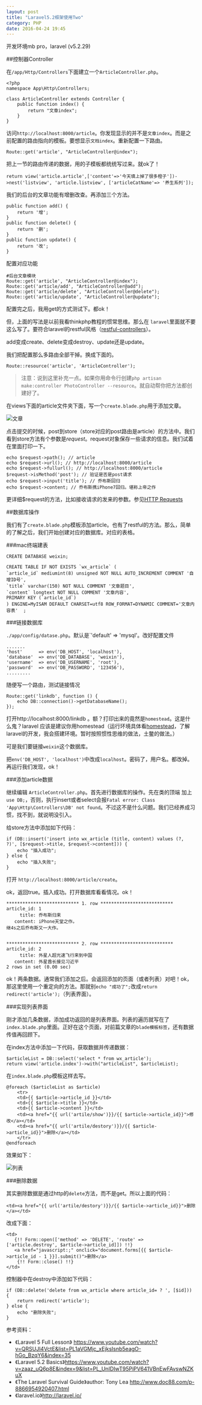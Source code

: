 ```yaml
---
layout: post
title: "Laravel5.2框架使用Two"
category: PHP
date: 2016-04-24 19:45
---
```

 
开发环境mb pro，laravel (v5.2.29)
 
##控制器Controller

在`/app/Http/Controllers`下面建立一个`ArticleController.php`。

```
<?php
namespace App\Http\Controllers;

class ArticleController extends Controller {
	public function index() {
		return "文章index";
	}
}
```

访问`http://localhost:8000/article`。你发现显示的并不是`文章index`。而是之前配置的路由指向的模板。要想显示`文档index`。重新配置一下路由。

```
Route::get('article', "ArticleController@index");
```

把上一节的路由传递的数据，用的子模板都统统写过来。就ok了！

```
return view('article.article',['content'=>'今天填上掉了很多橙子'])->nest('listview', 'article.listview', ['articleCatName'=> '养生系列']);
```
 
我们的后台的文章功能有增删改查。再添加三个方法。

```
public function add() {
	return '增';
}
public function delete() {
	return '删';
}
public function update() {
	return '改';
}
```

配置对应功能

```
#后台文章模块
Route::get('article', "ArticleController@index");
Route::get('article/add', "ArticleController@add");
Route::get('article/delete', "ArticleController@delete");
Route::get('article/update', "ArticleController@update");
```
配置完之后，我用get的方式测试下。都ok！

但，上面的写法是以前我看thinkphp教程的惯常思维。那么在 `laravel`里面就不要这么写了。要符合laravel的restful风格（[restful-controllers](https://laravel.com/docs/5.2/controllers#restful-controllers)）。

add变成create、delete变成destroy、update还是update。

我们把配置那么多路由全部干掉。换成下面的。

```
Route::resource('article', 'ArticleController');
```

>注意：说到这里补充一点。如果你用命令行创建`php artisan make:controller PhotoController --resource`。就自动帮你把方法都创建好了。

在views下面的article文件夹下面，写一个`create.blade.php`用于添加文章。

![文章](/images/laravel5-2/article_create.png)

点击提交的时候，post到store（store对应的post路由是article）的方法中。我们看到store方法有个参数是$request。$request对象保存一些请求的信息。我们试着在里面打印一下。

```
echo $request->path(); // article
echo $request->url(); // http://localhost:8000/article
echo $request->fullurl(); // http://localhost:8000/article
$request->isMethod('post'); // 验证是否是post请求
echo $request->input('title'); // 乔布斯回归
echo $request->content; // 乔布斯携iPhone7回归。堪称上帝之作
```
更详细$request的方法，比如接收请求的发来的参数。参见[HTTP Requests](https://laravel.com/docs/5.2/requests)

##数据库操作

我们有了`create.blade.php`模板添加article。也有了restful的方法。那么，简单的了解之后，我们开始创建对应的数据库。对应的表格。

###mac终端建表

```
CREATE DATABASE weixin;

CREATE TABLE IF NOT EXISTS `wx_article` (
`article_id` mediumint(8) unsigned NOT NULL AUTO_INCREMENT COMMENT '自增ID号',
`title` varchar(150) NOT NULL COMMENT '文章题目',
`content` longtext NOT NULL COMMENT '文章内容',
PRIMARY KEY (`article_id`)
) ENGINE=MyISAM DEFAULT CHARSET=utf8 ROW_FORMAT=DYNAMIC COMMENT='文章内容表'  ;
```
###链接数据库

`./app/config/datase.php`。默认是`'default' => 'mysql'。改好配置文件

```
.......
'host'      => env('DB_HOST', 'localhost'),
'database'  => env('DB_DATABASE', 'weixin'),
'username'  => env('DB_USERNAME', 'root'),
'password'  => env('DB_PASSWORD', '123456'),
.........
```

随便写一个路由，测试链接情况

```
Route::get('linkdb', function () {
    echo DB::connection()->getDatabaseName();
});
```
打开http://localhost:8000/linkdb 。额？打印出来的竟然是`homestead`。这是什么鬼？laravel 应该是建议你用homestead（运行环境具体看[homestead](https://laravel.com/docs/5.2/homestead)，了解laravel的开发，我会搭建环境。暂时按照惯性思维的做法，土鳖的做法。）
 
可是我们要链接`weixin`这个数据库。

把`env('DB_HOST', 'localhost')`中改成`localhost`。密码了，用户名。都改掉。再运行我们发现，ok！


###添加article数据

继续编辑 `ArticleController.php`。首先进行数据库的操作。先在类的顶端 加上`use DB;`，否则，执行insert或者select会报`Fatal error: Class 'App\Http\Controllers\DB' not found`。不过这不是什么问题。我们已经养成习惯，找不到，就说明没引入。

给store方法中添加如下代码：

```
if (DB::insert('insert into wx_article (title, content) values (?, ?)', [$request->title, $request->content])) {
    echo "插入成功";
} else {
    echo "插入失败";
}
```

打开 `http://localhost:8000/article/create`。

ok，返回true。插入成功。打开数据库看看情况。ok！

```
*************************** 1. row ***************************
article_id: 1
     title: 乔布斯归来
   content: iPhone天堂之作。
继4s之后乔布斯又一大作。


*************************** 2. row ***************************
article_id: 2
     title: 外星人超光速飞行来到中国
   content: 外星酋长接见习近平
2 rows in set (0.00 sec)
```

ok！两条数据。通常我们添加之后。会返回添加的页面（或者列表）对吧！ok，那这里使用一个重定向的方法。那就别`echo "成功了";`改成`return redirect('article');`（列表界面）。

###实现列表界面

刚才添加几条数据，添加成功返回的是列表界面。列表的遍历就写在了`index.blade.php`里面。正好在这个页面，对前篇文章的`blade模板标签`，还有数据传值再回顾下。

在index方法中添加一下代码，获取数据并传递数据：

```
$articleList = DB::select('select * from wx_article');
return view('article.index')->with("articleList", $articleList);
```

在`index.blade.php`模板这样去写。

```
@foreach ($articleList as $article)
	<tr> 
	<td>{{ $article->article_id }}</td>
	<td>{{ $article->title }}</td>
	<td>{{ $article->content }}</td>
	<td><a href="{{ url('artile/show')}}/{{ $article->article_id}}">修改</a></td>
	<td><a href="{{ url('artile/destory')}}/{{ $article->article_id}}">删除</a></td>
	</tr>
@endforeach
```
 
 效果如下：
 
 ![列表](./images/laravel5-2/article_list.png)
 
###删除数据

其实删除数据是通过http的`delete`方法，而不是get。所以上面的代码：

```
<td><a href="{{ url('artile/destory')}}/{{ $article->article_id}}">删除</a></td>
```
改成下面：

```
<td>
   {!! Form::open(['method' => 'DELETE', 'route' => ['article.destroy', $article->article_id]]) !!}
   <a href="javascript:;" onclick="document.forms[{{ $article->article_id - 1 }}].submit()">删除</a>
    {!! Form::close() !!}
</td>
```

控制器中在destroy中添加如下代码：
```
if (DB::delete('delete from wx_article where article_id= ? ', [$id])) {
    return redirect('article');
} else {
    echo "删除失败";
}
```


 
参考资料：

 * 《Laravel 5 Full Lesson》 <https://www.youtube.com/watch?v=QRSUJl4VctE&list=PL1aVGMjc_xEjksIsnb5eagO-hGo_BzqY6&index=35>
* 《Laravel 5.2 Basics》<https://www.youtube.com/watch?v=zaaz_uQ6p8E&index=9&list=PL_UnIDIwT95PiPV641VBnEwFAvswNZKuX>
* 《The Laravel Survival Guide》author: Tony Lea <http://www.doc88.com/p-8866954920407.html>
* 《laravel.io》<http://laravel.io/>




